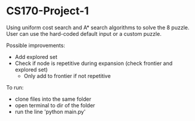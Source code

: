 # CS170-Project-1
Using uniform cost search and A* search algorithms to solve the 8 puzzle. User can use the hard-coded default input or a custom puzzle. 

Possible improvements:
- Add explored set
- Check if node is repetitive during expansion (check frontier and explored set)
  - Only add to frontier if not repetitive

To run:
- clone files into the same folder
- open terminal to dir of the folder
- run the line 'python main.py'



